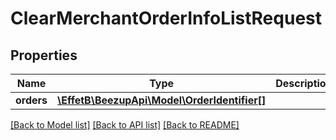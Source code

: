 # ClearMerchantOrderInfoListRequest

## Properties
Name | Type | Description | Notes
------------ | ------------- | ------------- | -------------
**orders** | [**\EffetB\BeezupApi\Model\OrderIdentifier[]**](OrderIdentifier.md) |  | 

[[Back to Model list]](../README.md#documentation-for-models) [[Back to API list]](../README.md#documentation-for-api-endpoints) [[Back to README]](../README.md)


